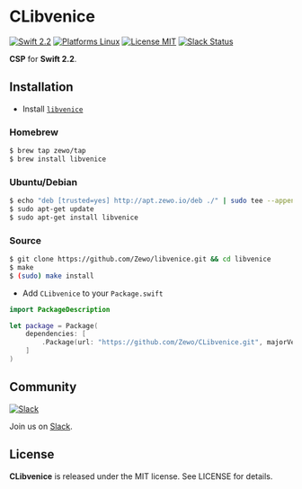 CLibvenice
==========

[![Swift 2.2](https://img.shields.io/badge/Swift-2.2-orange.svg?style=flat)](https://developer.apple.com/swift/)
[![Platforms Linux](https://img.shields.io/badge/Platforms-Linux-lightgray.svg?style=flat)](https://developer.apple.com/swift/)
[![License MIT](https://img.shields.io/badge/License-MIT-blue.svg?style=flat)](https://tldrlegal.com/license/mit-license)
[![Slack Status](https://zewo-slackin.herokuapp.com/badge.svg)](https://slack.zewo.io)

**CSP** for **Swift 2.2**.

## Installation

- Install [`libvenice`](https://github.com/Zewo/libvenice)

### Homebrew 
```bash
$ brew tap zewo/tap
$ brew install libvenice
```

### Ubuntu/Debian
```bash
$ echo "deb [trusted=yes] http://apt.zewo.io/deb ./" | sudo tee --append /etc/apt/sources.list
$ sudo apt-get update
$ sudo apt-get install libvenice
```

### Source
```bash
$ git clone https://github.com/Zewo/libvenice.git && cd libvenice
$ make
$ (sudo) make install
```

- Add `CLibvenice` to your `Package.swift`

```swift
import PackageDescription

let package = Package(
	dependencies: [
		.Package(url: "https://github.com/Zewo/CLibvenice.git", majorVersion: 0, minor: 2)
	]
)

```

## Community

[![Slack](http://s13.postimg.org/ybwy92ktf/Slack.png)](https://zewo-slackin.herokuapp.com)

Join us on [Slack](https://zewo-slackin.herokuapp.com).

License
-------

**CLibvenice** is released under the MIT license. See LICENSE for details.
